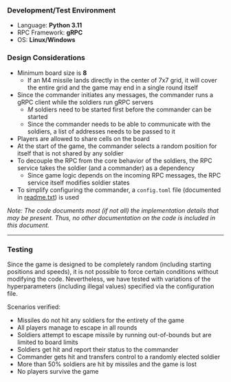 ### Development/Test Environment

- Language: **Python 3.11** 
- RPC Framework: **gRPC**
- OS: **Linux/Windows**

### Design Considerations

- Minimum board size is **8**
  - If an M4 missile lands directly in the center of 7x7 grid, it will cover the entire grid and the game may end in a 
    single round itself
- Since the commander initiates any messages, the commander runs a gRPC client while the soldiers 
  run gRPC servers
  - _M_ soldiers need to be started first before the commander can be started
  - Since the commander needs to be able to communicate with the soldiers, a list of addresses needs to be passed to it
- Players are allowed to share cells on the board
- At the start of the game, the commander selects a random position for itself that is not shared by any soldier
- To decouple the RPC from the core behavior of the soldiers, the RPC service takes the soldier (and a commander) as a 
  dependency
  - Since game logic depends on the incoming RPC messages, the RPC service itself modifies soldier states
- To simplify configuring the commander, a `config.toml` file (documented in [readme.txt](./readme.txt)) is used

_Note: The code documents most (if not all) the implementation details that may be present. Thus, no other 
documentation on the code is included in this document._

___

### Testing

Since the game is designed to be completely random (including starting positions and speeds), it is not possible to 
force certain conditions without modifying the code. Nevertheless, we have tested with variations of the 
hyperparameters (including illegal values) specified via the configuration file.

Scenarios verified:
- Missiles do not hit any soldiers for the entirety of the game
- All players manage to escape in all rounds
- Soldiers attempt to escape missile by running out-of-bounds but are limited to board limits
- Soldiers get hit and report their status to the commander
- Commander gets hit and transfers control to a randomly elected soldier
- More than 50% soldiers are hit by missiles and the game is lost
- No players survive the game 
